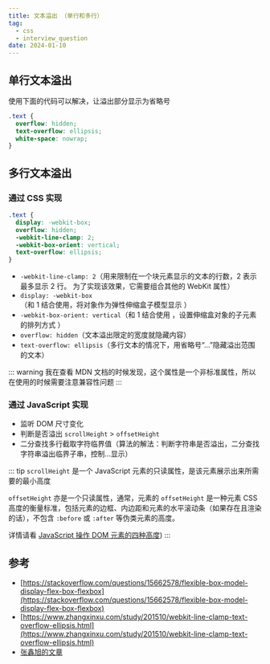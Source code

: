 ```yaml
---
title: 文本溢出 （单行和多行）
tag:
  - css
  - interview_question
date: 2024-01-10
---
```


## 单行文本溢出

使用下面的代码可以解决，让溢出部分显示为省略号

```css
.text {
  overflow: hidden;
  text-overflow: ellipsis;
  white-space: nowrap;
}
```

## 多行文本溢出

### 通过 CSS 实现

```css
.text {
  display: -webkit-box;
  overflow: hidden;
  -webkit-line-clamp: 2;
  -webkit-box-orient: vertical;
  text-overflow: ellipsis;
}
```

- `-webkit-line-clamp: 2`（用来限制在一个块元素显示的文本的行数，2 表示最多显示 2 行。 为了实现该效果，它需要组合其他的 WebKit 属性）
- `display: -webkit-box`（和 1 结合使用，将对象作为弹性伸缩盒子模型显示 ）
- `-webkit-box-orient: vertical`（和 1 结合使用 ，设置伸缩盒对象的子元素的排列方式 ）
- `overflow: hidden`（文本溢出限定的宽度就隐藏内容）
- `text-overflow: ellipsis`（多行文本的情况下，用省略号“…”隐藏溢出范围的文本）

::: warning
我在查看 MDN 文档的时候发现，这个属性是一个非标准属性，所以在使用的时候需要注意兼容性问题
:::

### 通过 JavaScript 实现

- 监听 DOM 尺寸变化
- 判断是否溢出 `scrollHeight` > `offsetHeight`
- 二分查找多行截取字符临界值（算法的解法：判断字符串是否溢出，二分查找字符串溢出临界子串，控制...显示）

::: tip
`scrollHeight` 是一个 JavaScript 元素的只读属性，是该元素展示出来所需要的最小高度

`offsetHeight` 亦是一个只读属性，通常，元素的 `offsetHeight` 是一种元素 CSS 高度的衡量标准，包括元素的边框、内边距和元素的水平滚动条（如果存在且渲染的话），不包含 `:before` 或 `:after` 等伪类元素的高度。

详情请看 [JavaScript 操作 DOM 元素的四种高度](../javascript/dom_height.md))
:::

## 参考

- [https://stackoverflow.com/questions/15662578/flexible-box-model-display-flex-box-flexbox](https://stackoverflow.com/questions/15662578/flexible-box-model-display-flex-box-flexbox)
- [https://www.zhangxinxu.com/study/201510/webkit-line-clamp-text-overflow-ellipsis.html](https://www.zhangxinxu.com/study/201510/webkit-line-clamp-text-overflow-ellipsis.html)
- [张鑫旭的文章](https://www.zhangxinxu.com/wordpress/2009/09/%e5%85%b3%e4%ba%8e%e6%96%87%e5%ad%97%e5%86%85%e5%ae%b9%e6%ba%a2%e5%87%ba%e7%94%a8%e7%82%b9%e7%82%b9%e7%82%b9-%e7%9c%81%e7%95%a5%e5%8f%b7%e8%a1%a8%e7%a4%ba/)
